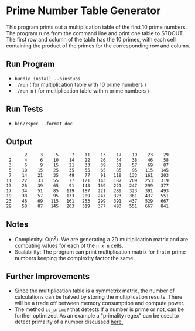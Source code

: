 Prime Number Table Generator
============================

This program prints out a multiplication table of the first 10 prime numbers.
The program runs from the command line and print one table to STDOUT.
The first row and column of the table has the 10 primes, with each cell containing the product of the primes for the corresponding row and column.

Run Program
-----------

* `bundle install --binstubs`
* `./run`   ( for multiplication table with 10 prime numbers )
* `./run n` ( for multiplication table with n  prime numbers )

Run Tests
---------

* `bin/rspec --format doc`

Output
------

           2     3     5     7    11    13    17    19    23    29
     2     4     6    10    14    22    26    34    38    46    58
     3     6     9    15    21    33    39    51    57    69    87
     5    10    15    25    35    55    65    85    95   115   145
     7    14    21    35    49    77    91   119   133   161   203
    11    22    33    55    77   121   143   187   209   253   319
    13    26    39    65    91   143   169   221   247   299   377
    17    34    51    85   119   187   221   289   323   391   493
    19    38    57    95   133   209   247   323   361   437   551
    23    46    69   115   161   253   299   391   437   529   667
    29    58    87   145   203   319   377   493   551   667   841


Notes
-----

* Complexity:  O(n<sup>2</sup>). We are generating a 2D multiplication matrix and are computing values for each of the `n x n` cells.
* Scalability: The program can print multiplication matrix for first n prime numbers keeping the complexity factor the same.

Further Improvements
--------------------

* Since the multiplication table is a symmetrix matrix, the number of calculations can be halved by storing the multiplication results. There will be a trade off between memory consumption and compute power.
* The method `is_prime?` that detects if a number is prime or not, can be further optimized. As an example a "primality regex" can be used to detect primality of a number discussed [here.](http://montreal.pm.org/tech/neil_kandalgaonkar.shtml)

